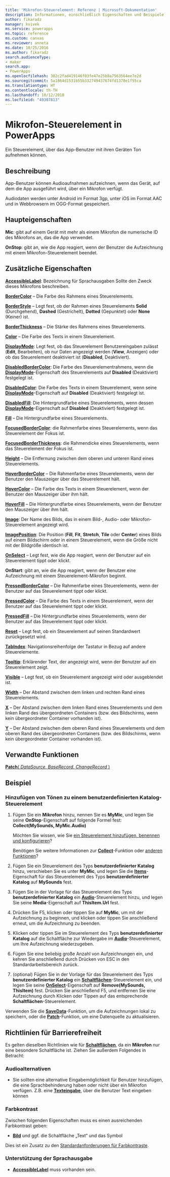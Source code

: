 ```yaml
---
title: 'Mikrofon-Steuerelement: Referenz | Microsoft-Dokumentation'
description: Informationen, einschließlich Eigenschaften und Beispiele, zum Mikrofon-Steuerelement
author: fikaradz
manager: kvivek
ms.service: powerapps
ms.topic: reference
ms.custom: canvas
ms.reviewer: anneta
ms.date: 10/25/2016
ms.author: fikaradz
search.audienceType:
- maker
search.app:
- PowerApps
ms.openlocfilehash: 302c2fad419146f03fe47e25b8a7563564ee7e2d
ms.sourcegitcommit: 5a1864d1531b55b332749437674fd1378e1f55ca
ms.translationtype: HT
ms.contentlocale: th-TH
ms.lasthandoff: 10/12/2018
ms.locfileid: "49307813"
---
```

# <a name="microphone-control-in-powerapps"></a>Mikrofon-Steuerelement in PowerApps
Ein Steuerelement, über das App-Benutzer mit ihren Geräten Ton aufnehmen können.

## <a name="description"></a>Beschreibung
App-Benutzer können Audioaufnahmen aufzeichnen, wenn das Gerät, auf dem die App ausgeführt wird, über ein Mikrofon verfügt.

Audiodaten werden unter Android im Format 3gp, unter iOS im Format AAC und in Webbrowsern im OGG-Format gespeichert.

## <a name="key-properties"></a>Haupteigenschaften
**Mic**: gibt auf einem Gerät mit mehr als einem Mikrofon die numerische ID des Mikrofons an, das die App verwendet.

**OnStop**: gibt an, wie die App reagiert, wenn der Benutzer die Aufzeichnung mit einem Mikrofon-Steuerelement beendet.

## <a name="additional-properties"></a>Zusätzliche Eigenschaften
**[AccessibleLabel](properties-accessibility.md)**: Bezeichnung für Sprachausgaben Sollte den Zweck dieses Mikrofons beschreiben.

**[BorderColor](properties-color-border.md)** – Die Farbe des Rahmens eines Steuerelements.

**[BorderStyle](properties-color-border.md)** – Legt fest, ob der Rahmen eines Steuerelements **Solid** (Durchgehend), **Dashed** (Gestrichelt), **Dotted** (Gepunktet) oder **None** (Keiner) ist.

**[BorderThickness](properties-color-border.md)** – Die Stärke des Rahmens eines Steuerelements.

**[Color](properties-color-border.md)** – Die Farbe des Texts in einem Steuerelement.

**[DisplayMode](properties-core.md)**: Legt fest, ob das Steuerelement Benutzereingaben zulässt (**Edit**, Bearbeiten), ob nur Daten angezeigt werden (**View**, Anzeigen) oder ob das Steuerelement deaktiviert ist (**Disabled**, Deaktiviert).

**[DisabledBorderColor](properties-color-border.md)**: Die Farbe des Steuerelementrahmens, wenn die **[DisplayMode](properties-core.md)**-Eigenschaft des Steuerelements auf **Disabled** (Deaktiviert) festgelegt ist.

**[DisabledColor](properties-color-border.md)**: Die Farbe des Texts in einem Steuerelement, wenn seine **[DisplayMode](properties-core.md)**-Eigenschaft auf **Disabled** (Deaktiviert) festgelegt ist.

**[DisabledFill](properties-color-border.md)**: Die Hintergrundfarbe eines Steuerelements, wenn dessen **[DisplayMode](properties-core.md)**-Eigenschaft auf **Disabled** (Deaktiviert) festgelegt ist.

**[Fill](properties-color-border.md)** – Die Hintergrundfarbe eines Steuerelements.

**[FocusedBorderColor](properties-color-border.md)**: die Rahmenfarbe eines Steuerelements, wenn das Steuerelement der Fokus ist.

**[FocusedBorderThickness](properties-color-border.md)**: die Rahmendicke eines Steuerelements, wenn das Steuerelement der Fokus ist.

**[Height](properties-size-location.md)** – Die Entfernung zwischen dem oberen und unteren Rand eines Steuerelements.

**[HoverBorderColor](properties-color-border.md)** – Die Rahmenfarbe eines Steuerelements, wenn der Benutzer den Mauszeiger über das Steuerelement hält.

**[HoverColor](properties-color-border.md)** – Die Farbe des Texts in einem Steuerelement, wenn der Benutzer den Mauszeiger über ihm hält.

**[HoverFill](properties-color-border.md)** – Die Hintergrundfarbe eines Steuerelements, wenn der Benutzer den Mauszeiger über ihm hält.

**[Image](properties-visual.md)**: Der Name des Bilds, das in einem Bild-, Audio- oder Mikrofon-Steuerelement angezeigt wird.

**[ImagePosition](properties-visual.md)**: Die Position (**Fill**, **Fit**, **Stretch**, **Tile** oder **Center**) eines Bilds auf einem Bildschirm oder in einem Steuerelement, wenn die Größe nicht mit der Bildgröße identisch ist.

**[OnSelect](properties-core.md)** – Legt fest, wie die App reagiert, wenn der Benutzer auf ein Steuerelement tippt oder klickt.

**OnStart**: gibt an, wie die App reagiert, wenn der Benutzer eine Aufzeichnung mit einem Steuerelement-Mikrofon beginnt.

**[PressedBorderColor](properties-color-border.md)** – Die Rahmenfarbe eines Steuerelements, wenn der Benutzer auf das Steuerelement tippt oder klickt.

**[PressedColor](properties-color-border.md)** – Die Farbe des Texts in einem Steuerelement, wenn der Benutzer auf das Steuerelement tippt oder klickt.

**[PressedFill](properties-color-border.md)** – Die Hintergrundfarbe eines Steuerelements, wenn der Benutzer auf das Steuerelement tippt oder klickt.

**[Reset](properties-core.md)** – Legt fest, ob ein Steuerelement auf seinen Standardwert zurückgesetzt wird.

**[TabIndex](properties-accessibility.md)**: Navigationsreihenfolge der Tastatur in Bezug auf andere Steuerelemente.

**[Tooltip](properties-core.md)**: Erklärender Text, der angezeigt wird, wenn der Benutzer auf ein Steuerelement zeigt.

**[Visible](properties-core.md)** – Legt fest, ob ein Steuerelement angezeigt wird oder ausgeblendet ist.

**[Width](properties-size-location.md)** – Der Abstand zwischen dem linken und rechten Rand eines Steuerelements.

**[X](properties-size-location.md)** – Der Abstand zwischen dem linken Rand eines Steuerelements und dem linken Rand des übergeordneten Containers (bzw. des Bildschirms, wenn kein übergeordneter Container vorhanden ist).

**[Y](properties-size-location.md)** – Der Abstand zwischen dem oberen Rand eines Steuerelements und dem oberen Rand des übergeordneten Containers (bzw. des Bildschirms, wenn kein übergeordneter Container vorhanden ist).

## <a name="related-functions"></a>Verwandte Funktionen
[**Patch**( *DataSource*, *BaseRecord*, *ChangeRecord* )](../functions/function-patch.md)

## <a name="example"></a>Beispiel
### <a name="add-sounds-to-a-custom-gallery-control"></a>Hinzufügen von Tönen zu einem benutzerdefinierten Katalog-Steuerelement
1. Fügen Sie ein **Mikrofon** hinzu, nennen Sie es **MyMic**, und legen Sie seine **OnStop**-Eigenschaft auf folgende Formel fest:<br>
   **Collect(MySounds, MyMic.Audio)**

    Möchten Sie wissen, wie Sie [ein Steuerelement hinzufügen, benennen und konfigurieren](../add-configure-controls.md)?

    Benötigen Sie weitere Informationen zur **[Collect](../functions/function-clear-collect-clearcollect.md)**-Funktion oder [anderen Funktionen](../formula-reference.md)?
2. Fügen Sie ein Steuerelement des Typs **benutzerdefinierter Katalog** hinzu, verschieben Sie es unter **MyMic**, und legen Sie die **[Items](properties-core.md)**-Eigenschaft für das Steuerelement des Typs **benutzerdefinierter Katalog** auf **MySounds** fest.
3. Fügen Sie in der Vorlage für das Steuerelement des Typs **benutzerdefinierter Katalog** ein **[Audio](control-audio-video.md)**-Steuerelement hinzu, und legen Sie seine **Media**-Eigenschaft auf **ThisItem.Url** fest.
4. Drücken Sie F5, klicken oder tippen Sie auf **MyMic**, um mit der Aufzeichnung zu beginnen, und klicken oder tippen Sie anschließend erneut, um die Aufzeichnung zu beenden.
5. Klicken oder tippen Sie im Steuerelement des Typs **benutzerdefinierter Katalog** auf die Schaltfläche zur Wiedergabe im **[Audio](control-audio-video.md)**-Steuerelement, um Ihre Aufzeichnung wiederzugeben.
6. Fügen Sie eine beliebig große Anzahl von Aufzeichnungen ein, und kehren Sie anschließend durch Drücken von ESC in den Standardarbeitsbereich zurück.
7. (optional) Fügen Sie in der Vorlage für das Steuerelement des Typs **benutzerdefinierter Katalog** ein **[Schaltflächen](control-button.md)**-Steuerelement ein, und legen Sie seine  **[OnSelect](properties-core.md)**-Eigenschaft auf **Remove(MySounds, ThisItem)** fest. Drücken Sie anschließend F5, und entfernen Sie eine Aufzeichnung durch Klicken oder Tippen auf das entsprechende **Schaltflächen**-Steuerelement.

Verwenden Sie die  **[SaveData](../functions/function-savedata-loaddata.md)**-Funktion, um die Aufzeichnungen lokal zu speichern, oder die  **[Patch](../functions/function-patch.md)**-Funktion, um eine Datenquelle zu aktualisieren.


## <a name="accessibility-guidelines"></a>Richtlinien für Barrierefreiheit
Es gelten dieselben Richtlinien wie für **[Schaltflächen](control-button.md)**, da ein **Mikrofon** nur eine besondere Schaltfläche ist. Ziehen Sie außerdem Folgendes in Betracht:

### <a name="audio-alternatives"></a>Audioalternativen
* Sie sollten eine alternative Eingabemöglichkeit für Benutzer hinzufügen, die eine Sprachbehinderung haben oder nicht über ein Mikrofon verfügen. Z.B. eine **[Texteingabe](control-text-input.md)**, über die Benutzer Text eingeben können

### <a name="color-contrast"></a>Farbkontrast
Zwischen folgenden Eigenschaften muss es einen ausreichenden Farbkontrast geben:
* **[Bild](properties-visual.md)** und ggf. die Schaltfläche „Text“ und das Symbol

Dies ist ein Zusatz zu den [Standardanforderungen für Farbkontraste](../accessible-apps-color.md).

### <a name="screen-reader-support"></a>Unterstützung der Sprachausgabe
* **[AccessibleLabel](properties-accessibility.md)** muss vorhanden sein.
